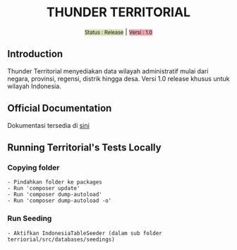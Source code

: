 <h1 align="center">THUNDER TERRITORIAL</h1>

<p align="center">
<small style="background-color:#d9e0b0">Status : Release</small> | 
<small style="background-color:#f0a4ab">Versi : 1.0</small>
</p>

## Introduction

Thunder Territorial menyediakan data wilayah administratif mulai dari negara, provinsi, regensi, distrik hingga desa. Versi 1.0 release khusus untuk wilayah Indonesia.

## Official Documentation

Dokumentasi tersedia di <a href="https://github.com/ThunderID/Repositories/wiki/%5BDOMAIN%5D-Territorial---Versi-1.0">sini</a>

## Running Territorial's Tests Locally

### Copying folder

	- Pindahkan folder ke packages
	- Run 'composer update'
	- Run 'composer dump-autoload'
	- Run 'composer dump-autoload -o'

### Run Seeding

	- Aktifkan IndonesiaTableSeeder (dalam sub folder terriorial/src/databases/seedings)
